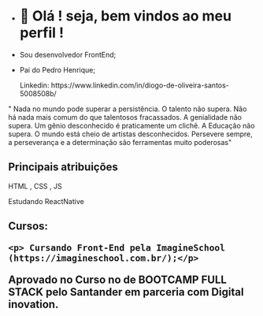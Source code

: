 - <h1>👋 Olá ! seja, bem vindos ao meu perfil ! </h1>
- <p> Sou desenvolvedor FrontEnd;
- <p> Pai do Pedro Henrique;
  <p> Linkedin: https://www.linkedin.com/in/diogo-de-oliveira-santos-5008508b/
  <p> 
" Nada no mundo pode superar a persistência. O talento não supera. Não há nada mais comum do que talentosos fracassados. A genialidade não supera. Um gênio desconhecido é praticamente um clichê.  A Educação não supera. O mundo está cheio de artistas desconhecidos. Persevere sempre, a perseverança e a determinação são ferramentas muito  poderosas"

 <h2> Principais atribuições </h2>
 
  HTML , CSS , JS
  <p> Estudando ReactNative <p>
  
  <h2> Cursos:
  
    <p> Cursando Front-End pela ImagineSchool (https://imagineschool.com.br/);</p>
  <p> Aprovado no Curso no de BOOTCAMP FULL STACK pelo Santander em parceria com Digital inovation. </p>

<!---
dioliviers/dioliviers is a ✨ special ✨ repository because its `README.md` (this file) appears on your GitHub profile.
You can click the Preview link to take a look at your changes.
--->

